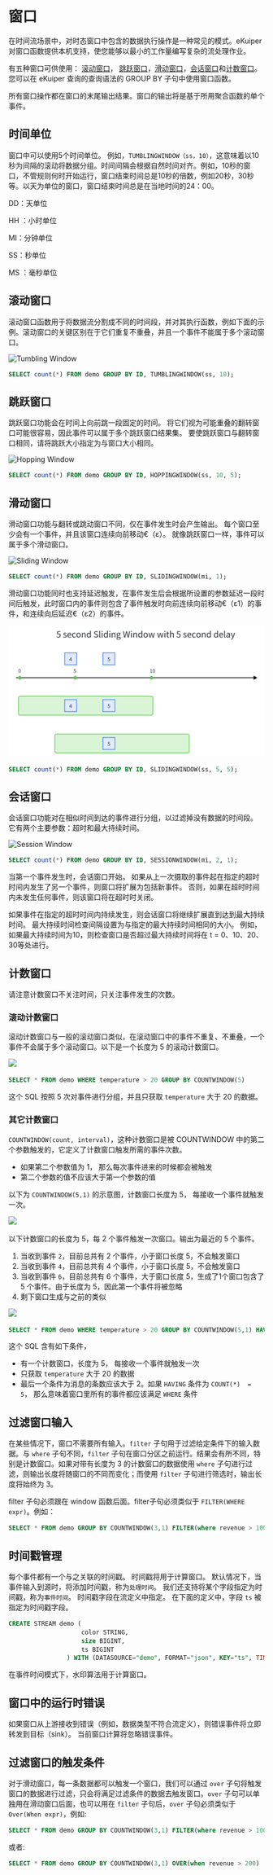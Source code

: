# 窗口

在时间流场景中，对时态窗口中包含的数据执行操作是一种常见的模式。eKuiper 对窗口函数提供本机支持，使您能够以最小的工作量编写复杂的流处理作业。

有五种窗口可供使用： [滚动窗口](#滚动窗口)， [跳跃窗口](#跳跃窗口)，[滑动窗口](#滑动窗口)，[会话窗口](#会话窗口)和[计数窗口](#计数窗口)。 您可以在 eKuiper 查询的查询语法的 GROUP BY 子句中使用窗口函数。

所有窗口操作都在窗口的末尾输出结果。窗口的输出将是基于所用聚合函数的单个事件。

## 时间单位

窗口中可以使用5个时间单位。 例如，`TUMBLINGWINDOW（ss，10）`，这意味着以10秒为间隔的滚动将数据分组。时间间隔会根据自然时间对齐。例如，10秒的窗口，不管规则何时开始运行，窗口结束时间总是10秒的倍数，例如20秒，30秒等。以天为单位的窗口，窗口结束时间总是在当地时间的24：00。

DD：天单位

HH ：小时单位

MI：分钟单位

SS：秒单位

MS ：毫秒单位

## 滚动窗口

滚动窗口函数用于将数据流分割成不同的时间段，并对其执行函数，例如下面的示例。滚动窗口的关键区别在于它们重复不重叠，并且一个事件不能属于多个滚动窗口。

![Tumbling Window](./resources/tumblingWindow.png)

```sql
SELECT count(*) FROM demo GROUP BY ID, TUMBLINGWINDOW(ss, 10);
```

## 跳跃窗口

跳跃窗口功能会在时间上向前跳一段固定的时间。 将它们视为可能重叠的翻转窗口可能很容易，因此事件可以属于多个跳跃窗口结果集。 要使跳跃窗口与翻转窗口相同，请将跳跃大小指定为与窗口大小相同。

![Hopping Window](./resources/hoppingWindow.png)

```sql
SELECT count(*) FROM demo GROUP BY ID, HOPPINGWINDOW(ss, 10, 5);
```

## 滑动窗口

滑动窗口功能与翻转或跳动窗口不同，仅在事件发生时会产生输出。 每个窗口至少会有一个事件，并且该窗口连续向前移动€（ε）。 就像跳跃窗口一样，事件可以属于多个滑动窗口。

![Sliding Window](./resources/slidingWindow.png)

```sql
SELECT count(*) FROM demo GROUP BY ID, SLIDINGWINDOW(mi, 1);
```

滑动窗口功能同时也支持延迟触发，在事件发生后会根据所设置的参数延迟一段时间后触发，此时窗口内的事件则包含了事件触发时向前连续向前移动€（ε1）的事件，和连续向后延迟€（ε2）的事件。

![Sliding Window with Delay](./resources/slidingWindow-delay.png)

```sql
SELECT count(*) FROM demo GROUP BY ID, SLIDINGWINDOW(ss, 5, 5);
```

## 会话窗口

会话窗口功能对在相似时间到达的事件进行分组，以过滤掉没有数据的时间段。 它有两个主要参数：超时和最大持续时间。

![Session Window](./resources/sessionWindow.png)

```sql
SELECT count(*) FROM demo GROUP BY ID, SESSIONWINDOW(mi, 2, 1);
```

当第一个事件发生时，会话窗口开始。 如果从上一次摄取的事件起在指定的超时时间内发生了另一个事件，则窗口将扩展为包括新事件。 否则，如果在超时时间内未发生任何事件，则该窗口将在超时时关闭。

如果事件在指定的超时时间内持续发生，则会话窗口将继续扩展直到达到最大持续时间。 最大持续时间检查间隔设置为与指定的最大持续时间相同的大小。 例如，如果最大持续时间为10，则检查窗口是否超过最大持续时间将在 t = 0、10、20、30等处进行。

## 计数窗口

请注意计数窗口不关注时间，只关注事件发生的次数。

### 滚动计数窗口

滚动计数窗口与一般的滚动窗口类似，在滚动窗口中的事件不重复、不重叠，一个事件不会属于多个滚动窗口。以下是一个长度为 5 的滚动计数窗口。

![](./resources/tumblingCountWindow.png)

```sql
SELECT * FROM demo WHERE temperature > 20 GROUP BY COUNTWINDOW(5)
```

这个 SQL 按照 5 次对事件进行分组，并且只获取 `temperature`  大于 20 的数据。

### 其它计数窗口

`COUNTWINDOW(count, interval)`，这种计数窗口是被 COUNTWINDOW 中的第二个参数触发的，它定义了计数窗口触发所需的事件次数。

- 如果第二个参数值为 1， 那么每次事件进来的时候都会被触发
- 第二个参数的值不应该大于第一个参数的值

以下为 `COUNTWINDOW(5,1)` 的示意图，计数窗口长度为 5， 每接收一个事件就触发一次。

![](./resources/slidingCountWindow_1.png)

以下计数窗口的长度为 5，每 2 个事件触发一次窗口。输出为最近的 5 个事件。

1. 当收到事件 `2`，目前总共有 2 个事件，小于窗口长度 5，不会触发窗口
2. 当收到事件 `4`，目前总共有 4 个事件，小于窗口长度 5，不会触发窗口
3. 当收到事件 `6`，目前总共有 6 个事件，大于窗口长度 5，生成了1个窗口包含了 5 个事件。由于长度为 5，因此第一个事件将被忽略
4. 剩下窗口生成与之前的类似

![](./resources/slidingCountWindow_2.png)

```sql
SELECT * FROM demo WHERE temperature > 20 GROUP BY COUNTWINDOW(5,1) HAVING COUNT(*) > 2
```

这个 SQL 含有如下条件，

- 有一个计数窗口，长度为 5， 每接收一个事件就触发一次
- 只获取 `temperature`  大于 20 的数据
- 最后一个条件为消息的条数应该大于 2。如果 `HAVING`  条件为 `COUNT(*)  = 5`， 那么意味着窗口里所有的事件都应该满足 `WHERE` 条件

## 过滤窗口输入

在某些情况下，窗口不需要所有输入。`filter` 子句用于过滤给定条件下的输入数据。与 `where` 子句不同，`filter` 子句在窗口分区之前运行。结果会有所不同，特别是计数窗口。如果对带有长度为 3 的计数窗口的数据使用 `where` 子句进行过滤，则输出长度将随窗口的不同而变化；而使用 `filter` 子句进行筛选时，输出长度将始终为 3。

filter 子句必须跟在 window 函数后面。filter子句必须类似于 `FILTER(WHERE expr)`。例如：

```sql
SELECT * FROM demo GROUP BY COUNTWINDOW(3,1) FILTER(where revenue > 100)
```

## 时间戳管理

每个事件都有一个与之关联的时间戳。 时间戳将用于计算窗口。 默认情况下，当事件输入到源时，将添加时间戳，称为`处理时间`。 我们还支持将某个字段指定为时间戳，称为`事件时间`。 时间戳字段在流定义中指定。 在下面的定义中，字段 `ts` 被指定为时间戳字段。

```sql
CREATE STREAM demo (
                    color STRING,
                    size BIGINT,
                    ts BIGINT
                ) WITH (DATASOURCE="demo", FORMAT="json", KEY="ts", TIMESTAMP="ts"
```

在事件时间模式下，水印算法用于计算窗口。

## 窗口中的运行时错误

如果窗口从上游接收到错误（例如，数据类型不符合流定义），则错误事件将立即转发到目标（sink）。 当前窗口计算将忽略错误事件。

## 过滤窗口的触发条件

对于滑动窗口，每一条数据都可以触发一个窗口，我们可以通过 `over` 子句将触发窗口的数据进行过滤，只会将满足过滤条件的数据去触发窗口。`over` 子句可以单独用在滑动窗口后面，也可以用在 `filter` 子句后，`over` 子句必须类似于 `Over(When expr)`，例如:

```sql
SELECT * FROM demo GROUP BY COUNTWINDOW(3,1) FILTER(where revenue > 100) OVER(when revenue > 200)
```

或者:

```sql
SELECT * FROM demo GROUP BY COUNTWINDOW(3,1) OVER(when revenue > 200)
```
